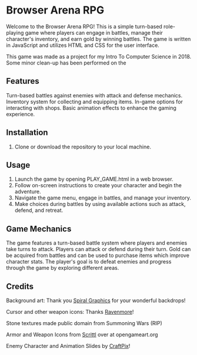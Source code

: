 # Browser Arena RPG
Welcome to the Browser Arena RPG! This is a simple turn-based role-playing game where players can engage in battles, manage their character's inventory, and earn gold by winning battles. The game is written in JavaScript and utilizes HTML and CSS for the user interface.

This game was made as a project for my Intro To Computer Science in 2018. Some minor clean-up has been performed on the 

## Features
Turn-based battles against enemies with attack and defense mechanics.
Inventory system for collecting and equipping items.
In-game options for interacting with shops.
Basic animation effects to enhance the gaming experience.

## Installation
1. Clone or download the repository to your local machine.
   
## Usage
1. Launch the game by opening PLAY_GAME.html in a web browser.
2. Follow on-screen instructions to create your character and begin the adventure.
3. Navigate the game menu, engage in battles, and manage your inventory.
4. Make choices during battles by using available actions such as attack, defend, and retreat.

## Game Mechanics
The game features a turn-based battle system where players and enemies take turns to attack.
Players can attack or defend during their turn.
Gold can be acquired from battles and can be used to purchase items which improve character stats.
The player's goal is to defeat enemies and progress through the game by exploring different areas.

## Credits
Background art: Thank you [Spiral Graphics](http://blog.spiralgraphics.biz/2011/02/nine-cartoon-backdrops.html) for your wonderful backdrops!

Cursor and other weapon icons: Thanks [Ravenmore](http://dycha.net)!

Stone textures made public domain from Summoning Wars (RIP)

Armor and Weapon Icons from [Scrittl](https://opengameart.org/users/scrittl) over at opengameart.org

Enemy Character and Animation Slides by [CraftPix](https://craftpix.net/)!
